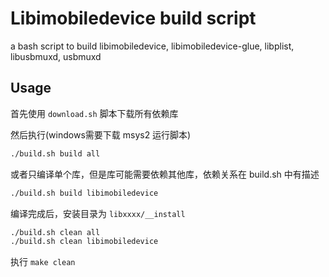 # Libimobiledevice build script

a bash script to build libimobiledevice, libimobiledevice-glue, libplist, libusbmuxd, usbmuxd

## Usage

首先使用 `download.sh` 脚本下载所有依赖库

然后执行(windows需要下载 msys2 运行脚本)

```bash
./build.sh build all
```
或者只编译单个库，但是库可能需要依赖其他库，依赖关系在 build.sh 中有描述
```bash
./build.sh build libimobiledevice
```

编译完成后，安装目录为 `libxxxx/__install`

```bash
./build.sh clean all
./build.sh clean libimobiledevice
```
执行 `make clean`